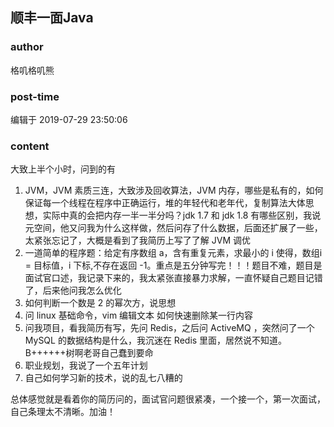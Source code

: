 ## 顺丰一面Java
### author 
格叽格叽熊
### post-time 

编辑于  2019-07-29 23:50:06
### content 
<div class="post-topic-des nc-post-content">
 <p>
  大致上半个小时，问到的有
 </p>
 <ol>
  <li>
   JVM，JVM 素质三连，大致涉及回收算法，JVM 内存，哪些是私有的，如何保证每一个线程在程序中正确运行，堆的年轻代和老年代，复制算法大体思想，实际中真的会把内存一半一半分吗？jdk 1.7 和 jdk 1.8 有哪些区别，我说元空间，他又问我为什么这样做，然后问存了什么数据，后面还扩展了一些，太紧张忘记了，大概是看到了我简历上写了了解 JVM 调优
  </li>
  <li>
   一道简单的程序题：给定有序数组 a，含有重复元素，求最小的 i 使得，数组i = 目标值，i 下标,不存在返回 -1。重点是五分钟写完！！！题目不难，题目是面试官口述，我记录下来的，我太紧张直接暴力求解，一直怀疑自己题目记错了，后来他问我怎么优化
  </li>
  <li>
   如何判断一个数是 2 的幂次方，说思想
  </li>
  <li>
   问 linux 基础命令，vim 编辑文本 如何快速删除某一行内容
  </li>
  <li>
   问我项目，看我简历有写，先问 Redis，之后问 ActiveMQ ，突然问了一个 MySQL 的数据结构是什么，我沉迷在 Redis 里面，居然说不知道。B++++++树啊老哥自己蠢到要命
  </li>
  <li>
   职业规划，我说了一个五年计划
  </li>
  <li>
   自己如何学习新的技术，说的乱七八糟的
  </li>
 </ol>
 <p>
  总体感觉就是看着你的简历问的，面试官问题很紧凑，一个接一个，第一次面试，自己条理太不清晰。加油！
 </p>
</div>
